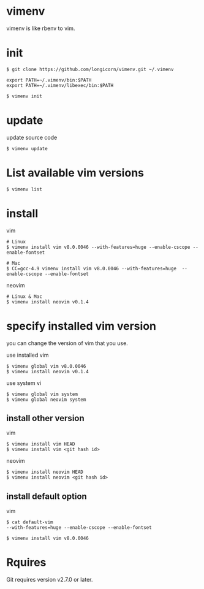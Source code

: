 # vimenv
vimenv is like rbenv to vim.

# init
```
$ git clone https://github.com/longicorn/vimenv.git ~/.vimenv
```

```
export PATH=~/.vimenv/bin:$PATH
export PATH=~/.vimenv/libexec/bin:$PATH
```

```
$ vimenv init
```

# update
update source code
```
$ vimenv update
```

# List available vim versions
```
$ vimenv list
```


# install

vim
```
# Linux
$ vimenv install vim v8.0.0046 --with-features=huge --enable-cscope --enable-fontset

# Mac
$ CC=gcc-4.9 vimenv install vim v8.0.0046 --with-features=huge  --enable-cscope --enable-fontset
```

neovim
```
# Linux & Mac
$ vimenv install neovim v0.1.4
```
# specify installed vim version
you can change the version of vim that you use.  

use installed vim

```
$ vimenv global vim v8.0.0046
$ vimenv install neovim v0.1.4
```

use system vi
```
$ vimenv global vim system
$ vimenv global neovim system
```

## install other version
vim
```
$ vimenv install vim HEAD
$ vimenv install vim <git hash id>
```

neovim
```
$ vimenv install neovim HEAD
$ vimenv install neovim <git hash id>
```


## install default option
vim
```
$ cat default-vim
--with-features=huge --enable-cscope --enable-fontset

$ vimenv install vim v8.0.0046
```

# Rquires
Git requires version v2.7.0 or later.

